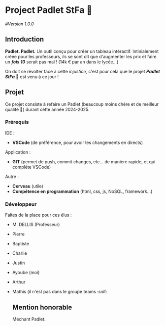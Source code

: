 # Project Padlet StFa 🚀

<p style="font-style: italic;">#Version 1.0.0</p>

## Introduction

**Padlet. Padlet.** Un outil conçu pour créer un tableau intéractif. Intinialement créée pour les professeurs, ils se sont dit que d'augmenter les prix et faire un ***fois 10*** serait pas mal ! (14k € par an dans le lycée...)

On doit se révolter face à cette *injustice*, c'est pour cela que le projet ___***Padlet StFa***___ 🚀 est venu à ce jour !


## Projet

Ce projet consiste à refaire un Padlet (beaucoup moins chère et de meilleur qualité 👀) durant cette année 2024-2025.

### Prérequis

IDE :
- **VSCode** (de préférence, pour avoir les changements en directs)

Application :
- **GIT** (permet de push, commit changes, etc... de manière rapide, et qui complète VSCode)

Autre :
- **Cerveau** (utile)
- **Compétence en programmation** (html, css, js, NoSQL, framework...)

### Développeur

Faîtes de la place pour ces élus :
- M. DELLIS (Professeur)
- Pierre
- Baptiste
- Charlie
- Justin
- Ayoube (moi)
- Arthur
- Mathis (il n'est pas dans le groupe teams :snif:

  ## Mention honorable

  Méchant Padlet.
